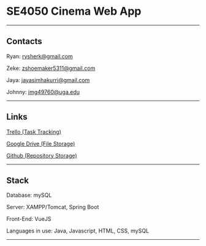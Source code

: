 # SE4050 Cinema Web App

___

## Contacts

Ryan: rysherk@gmail.com

Zeke: zshoemaker5311@gmail.com

Jaya: jayasimhakurri@gmail.com

Johnny: jmg49760@uga.edu

___

## Links

[Trello (Task Tracking)](https://trello.com/b/sxKx3Hlk/)

[Google Drive (File Storage)](https://drive.google.com/drive/folders/1E4fY52VFeeQZayszDXv8BV4lLi5Vg0Jj?usp=sharing)

[Github (Repository Storage)](https://github.com/calmhand/SE4050-project)

___

## Stack

Database: mySQL

Server: XAMPP/Tomcat, Spring Boot

Front-End: VueJS

Languages in use: Java, Javascript, HTML, CSS, mySQL

___
